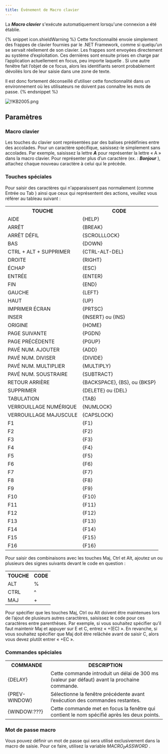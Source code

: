 ```yaml
---
title: Événement de Macro clavier
---
```

La ***Macro clavier*** s'exécute automatiquement lorsqu'une connexion a été établie.  

{% snippet icon.shieldWarning %} 
Cette fonctionnalité envoie simplement des frappes de clavier fournies par le .NET Framework, comme si quelqu’un se servait réellement de son clavier. Les frappes sont envoyées directement au système d’exploitation. Ces dernières sont ensuite prises en charge par l’application actuellement en focus, peu importe laquelle . Si une autre fenêtre fait l’objet de ce focus, alors les identifiants seront probablement dévoilés lors de leur saisie dans une zone de texte.  

Il est donc fortement déconseillé d’utiliser cette fonctionnalité dans un environnement où les utilisateurs ne doivent pas connaître les mots de passe. 
{% endsnippet %}  

 
![!!KB2005.png](/img/fr/kb/KB2005.png) 

## Paramètres 

### Macro clavier 

Les touches du clavier sont représentées par des balises prédéfinies entre des accolades. Pour un caractère spécifique, saisissez-le simplement sans accolades. Par exemple, saisissez la lettre ***A*** pour représenter la lettre « A » dans la macro clavier. Pour représenter plus d’un caractère (ex. : ***Bonjour*** ), attachez chaque nouveau caractère à celui qui le précède.  

### Touches spéciales 

Pour saisir des caractères qui n'apparaissent pas normalement (comme Entrée ou Tab ) ainsi que ceux qui représentent des actions, veuillez vous référer au tableau suivant :  

<table>
	<tr>
		<th>
TOUCHE 
		</th>
		<th>
CODE 
		</th>
	</tr>
	<tr>
		<td>
AIDE 
		</td>
		<td>
{HELP} 
		</td>
	</tr>
	<tr>
		<td>
ARRÊT 
		</td>
		<td>
{BREAK} 
		</td>
	</tr>
	<tr>
		<td>
ARRÊT DÉFIL 
		</td>
		<td>
{SCROLLLOCK} 
		</td>
	</tr>
	<tr>
		<td>
BAS 
		</td>
		<td>
{DOWN} 
		</td>
	</tr>
	<tr>
		<td>
CTRL + ALT + SUPPRIMER 
		</td>
		<td>
{CTRL-ALT-DEL} 
		</td>
	</tr>
	<tr>
		<td>
DROITE 
		</td>
		<td>
{RIGHT} 
		</td>
	</tr>
	<tr>
		<td>
ÉCHAP 
		</td>
		<td>
{ESC} 
		</td>
	</tr>
	<tr>
		<td>
ENTRÉE 
		</td>
		<td>
{ENTER} 
		</td>
	</tr>
	<tr>
		<td>
FIN 
		</td>
		<td>
{END} 
		</td>
	</tr>
	<tr>
		<td>
GAUCHE 
		</td>
		<td>
{LEFT} 
		</td>
	</tr>
	<tr>
		<td>
HAUT 
		</td>
		<td>
{UP} 
		</td>
	</tr>
	<tr>
		<td>
IMPRIMER ÉCRAN 
		</td>
		<td>
{PRTSC} 
		</td>
	</tr>
	<tr>
		<td>
INSER 
		</td>
		<td>
{INSERT} ou {INS} 
		</td>
	</tr>
	<tr>
		<td>
ORIGINE 
		</td>
		<td>
{HOME} 
		</td>
	</tr>
	<tr>
		<td>
PAGE SUIVANTE 
		</td>
		<td>
{PGDN} 
		</td>
	</tr>
	<tr>
		<td>
PAGE PRÉCÉDENTE 
		</td>
		<td>
{PGUP} 
		</td>
	</tr>
	<tr>
		<td>
PAVÉ NUM. AJOUTER 
		</td>
		<td>
{ADD} 
		</td>
	</tr>
	<tr>
		<td>
PAVÉ NUM. DIVISER 
		</td>
		<td>
{DIVIDE} 
		</td>
	</tr>
	<tr>
		<td>
PAVÉ NUM. MULTIPLIER 
		</td>
		<td>
{MULTIPLY} 
		</td>
	</tr>
	<tr>
		<td>
PAVÉ NUM. SOUSTRAIRE 
		</td>
		<td>
{SUBTRACT} 
		</td>
	</tr>
	<tr>
		<td>
RETOUR ARRIÈRE 
		</td>
		<td>
{BACKSPACE}, {BS}, ou {BKSP} 
		</td>
	</tr>
	<tr>
		<td>
SUPPRIMER 
		</td>
		<td>
{DELETE} ou {DEL} 
		</td>
	</tr>
	<tr>
		<td>
TABULATION 
		</td>
		<td>
{TAB} 
		</td>
	</tr>
	<tr>
		<td>
VERROUILLAGE NUMÉRIQUE 
		</td>
		<td>
{NUMLOCK} 
		</td>
	</tr>
	<tr>
		<td>
VERROUILLAGE MAJUSCULE 
		</td>
		<td>
{CAPSLOCK} 
		</td>
	</tr>
	<tr>
		<td>
F1 
		</td>
		<td>
{F1} 
		</td>
	</tr>
	<tr>
		<td>
F2 
		</td>
		<td>
{F2} 
		</td>
	</tr>
	<tr>
		<td>
F3 
		</td>
		<td>
{F3} 
		</td>
	</tr>
	<tr>
		<td>
F4 
		</td>
		<td>
{F4} 
		</td>
	</tr>
	<tr>
		<td>
F5 
		</td>
		<td>
{F5} 
		</td>
	</tr>
	<tr>
		<td>
F6 
		</td>
		<td>
{F6} 
		</td>
	</tr>
	<tr>
		<td>
F7 
		</td>
		<td>
{F7} 
		</td>
	</tr>
	<tr>
		<td>
F8 
		</td>
		<td>
{F8} 
		</td>
	</tr>
	<tr>
		<td>
F9 
		</td>
		<td>
{F9} 
		</td>
	</tr>
	<tr>
		<td>
F10 
		</td>
		<td>
{F10} 
		</td>
	</tr>
	<tr>
		<td>
F11 
		</td>
		<td>
{F11} 
		</td>
	</tr>
	<tr>
		<td>
F12 
		</td>
		<td>
{F12} 
		</td>
	</tr>
	<tr>
		<td>
F13 
		</td>
		<td>
{F13} 
		</td>
	</tr>
	<tr>
		<td>
F14 
		</td>
		<td>
{F14} 
		</td>
	</tr>
	<tr>
		<td>
F15 
		</td>
		<td>
{F15} 
		</td>
	</tr>
	<tr>
		<td>
F16 
		</td>
		<td>
{F16} 
		</td>
	</tr>
</table>

Pour saisir des combinaisons avec les touches Maj, Ctrl et Alt, ajoutez un ou plusieurs des signes suivants devant le code en question :  

<table>
	<tr>
		<th>
TOUCHE 
		</th>
		<th>
CODE 
		</th>
	</tr>
	<tr>
		<td>
ALT 
		</td>
		<td>
% 
		</td>
	</tr>
	<tr>
		<td>
CTRL 
		</td>
		<td>
^ 
		</td>
	</tr>
	<tr>
		<td>
MAJ 
		</td>
		<td>
+ 
		</td>
	</tr>
</table>

Pour spécifier que les touches Maj, Ctrl ou Alt doivent être maintenues lors de l’ajout de plusieurs autres caractères, saisissez le code pour ces caractères entre parenthèses. Par exemple, si vous souhaitez spécifier qu’il faut maintenir Maj et appuyer sur E et C, entrez « +(EC) ». En revanche, si vous souhaitez spécifier que Maj doit être relâchée avant de saisir C, alors vous devez plutôt entrer « +EC ».  

### Commandes spéciales 

<table>
	<tr>
		<th>
COMMANDE 
		</th>
		<th>
DESCRIPTION 
		</th>
	</tr>
	<tr>
		<td>
{DELAY} 
		</td>
		<td>
Cette commande introduit un délai de 300 ms (valeur par défaut) avant la prochaine commande. 
		</td>
	</tr>
	<tr>
		<td>
{PREV-WINDOW} 
		</td>
		<td>
Sélectionne la fenêtre précédente avant l’exécution des commandes restantes. 
		</td>
	</tr>
	<tr>
		<td>
{WINDOW:???} 
		</td>
		<td>
Cette commande met en focus la fenêtre qui contient le nom spécifié après les deux points. 
		</td>
	</tr>
</table>

### Mot de passe macro  

Vous pouvez définir un mot de passe qui sera utilisé exclusivement dans la macro de saisie. Pour ce faire, utilisez la variable $MACRO_PASSWORD$ . 

